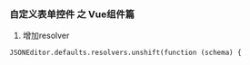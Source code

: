 
### 自定义表单控件 之 Vue组件篇

1. 增加resolver

```
JSONEditor.defaults.resolvers.unshift(function (schema) {
```
